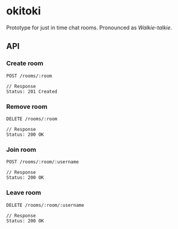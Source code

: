 okitoki
=======

Prototype for just in time chat rooms. Pronounced as _Walkie-talkie_.

## API

### Create room

    POST /rooms/:room

    // Response
    Status: 201 Created

### Remove room

    DELETE /rooms/:room

    // Response
    Status: 200 OK

### Join room

    POST /rooms/:room/:username

    // Response
    Status: 200 OK

### Leave room

    DELETE /rooms/:room/:username

    // Response
    Status: 200 OK

